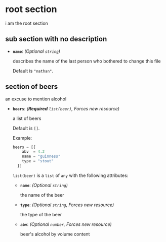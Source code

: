 # root section

i am the root section

## sub section with no description

- **`name`**: *(Optional `string`)*

  describes the name of the last person who bothered to change this file

  Default is `"nathan"`.

## section of beers

an excuse to mention alcohol

- **`beers`**: *(**Required** `list(beer)`, Forces new resource)*

  a list of beers

  Default is `[]`.

  Example:

  ```terraform
  beers = [{
      abv  = 4.2
      name = "guinness"
      type = "stout"
    }]
  ```

  `list(beer)` is a `list` of `any` with the following attributes:

  - **`name`**: *(Optional `string`)*

    the name of the beer

  - **`type`**: *(Optional `string`, Forces new resource)*

    the type of the beer

  - **`abv`**: *(Optional `number`, Forces new resource)*

    beer's alcohol by volume content

